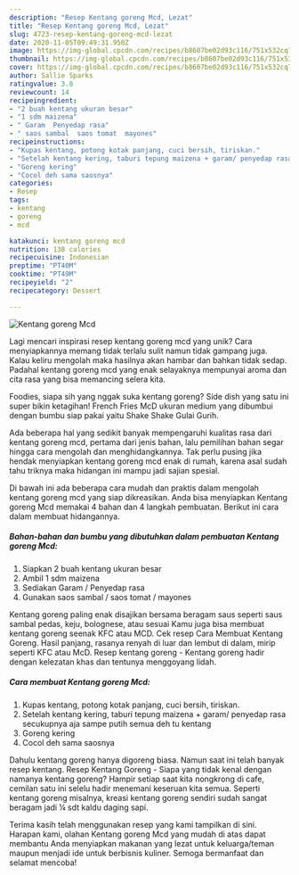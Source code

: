 ```yaml
---
description: "Resep Kentang goreng Mcd, Lezat"
title: "Resep Kentang goreng Mcd, Lezat"
slug: 4723-resep-kentang-goreng-mcd-lezat
date: 2020-11-05T09:49:31.950Z
image: https://img-global.cpcdn.com/recipes/b8607be02d93c116/751x532cq70/kentang-goreng-mcd-foto-resep-utama.jpg
thumbnail: https://img-global.cpcdn.com/recipes/b8607be02d93c116/751x532cq70/kentang-goreng-mcd-foto-resep-utama.jpg
cover: https://img-global.cpcdn.com/recipes/b8607be02d93c116/751x532cq70/kentang-goreng-mcd-foto-resep-utama.jpg
author: Sallie Sparks
ratingvalue: 3.8
reviewcount: 14
recipeingredient:
- "2 buah kentang ukuran besar"
- "1 sdm maizena"
- " Garam  Penyedap rasa"
- " saos sambal  saos tomat  mayones"
recipeinstructions:
- "Kupas kentang, potong kotak panjang, cuci bersih, tiriskan."
- "Setelah kentang kering, taburi tepung maizena + garam/ penyedap rasa secukupnya aja sampe putih semua deh tu kentang"
- "Goreng kering"
- "Cocol deh sama saosnya"
categories:
- Resep
tags:
- kentang
- goreng
- mcd

katakunci: kentang goreng mcd 
nutrition: 138 calories
recipecuisine: Indonesian
preptime: "PT40M"
cooktime: "PT49M"
recipeyield: "2"
recipecategory: Dessert

---
```



![Kentang goreng Mcd](https://img-global.cpcdn.com/recipes/b8607be02d93c116/751x532cq70/kentang-goreng-mcd-foto-resep-utama.jpg)

Lagi mencari inspirasi resep kentang goreng mcd yang unik? Cara menyiapkannya memang tidak terlalu sulit namun tidak gampang juga. Kalau keliru mengolah maka hasilnya akan hambar dan bahkan tidak sedap. Padahal kentang goreng mcd yang enak selayaknya mempunyai aroma dan cita rasa yang bisa memancing selera kita.

Foodies, siapa sih yang nggak suka kentang goreng? Side dish yang satu ini super bikin ketagihan! French Fries McD ukuran medium yang dibumbui dengan bumbu siap pakai yaitu Shake Shake Gulai Gurih.

Ada beberapa hal yang sedikit banyak mempengaruhi kualitas rasa dari kentang goreng mcd, pertama dari jenis bahan, lalu pemilihan bahan segar hingga cara mengolah dan menghidangkannya. Tak perlu pusing jika hendak menyiapkan kentang goreng mcd enak di rumah, karena asal sudah tahu triknya maka hidangan ini mampu jadi sajian spesial.


Di bawah ini ada beberapa cara mudah dan praktis dalam mengolah kentang goreng mcd yang siap dikreasikan. Anda bisa menyiapkan Kentang goreng Mcd memakai 4 bahan dan 4 langkah pembuatan. Berikut ini cara dalam membuat hidangannya.

<!--inarticleads1-->

##### Bahan-bahan dan bumbu yang dibutuhkan dalam pembuatan Kentang goreng Mcd:

1. Siapkan 2 buah kentang ukuran besar
1. Ambil 1 sdm maizena
1. Sediakan  Garam / Penyedap rasa
1. Gunakan  saos sambal / saos tomat / mayones


Kentang goreng paling enak disajikan bersama beragam saus seperti saus sambal pedas, keju, bolognese, atau sesuai Kamu juga bisa membuat kentang goreng seenak KFC atau MCD. Cek resep Cara Membuat Kentang Goreng. Hasil panjang, rasanya renyah di luar dan lembut di dalam, mirip seperti KFC atau McD. Resep kentang goreng - Kentang goreng hadir dengan kelezatan khas dan tentunya menggoyang lidah. 

<!--inarticleads2-->

##### Cara membuat Kentang goreng Mcd:

1. Kupas kentang, potong kotak panjang, cuci bersih, tiriskan.
1. Setelah kentang kering, taburi tepung maizena + garam/ penyedap rasa secukupnya aja sampe putih semua deh tu kentang
1. Goreng kering
1. Cocol deh sama saosnya


Dahulu kentang goreng hanya digoreng biasa. Namun saat ini telah banyak resep kentang. Resep Kentang Goreng - Siapa yang tidak kenal dengan namanya kentang goreng? Hampir setiap saat kita nongkrong di cafe, cemilan satu ini selelu hadir menemani keseruan kita semua. Seperti kentang goreng misalnya, kreasi kentang goreng sendiri sudah sangat beragam jadi ¼ sdt kaldu daging sapi. 

Terima kasih telah menggunakan resep yang kami tampilkan di sini. Harapan kami, olahan Kentang goreng Mcd yang mudah di atas dapat membantu Anda menyiapkan makanan yang lezat untuk keluarga/teman maupun menjadi ide untuk berbisnis kuliner. Semoga bermanfaat dan selamat mencoba!
